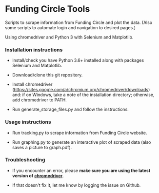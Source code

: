 # Funding Circle Tools

Scripts to scrape information from Funding Circle and plot the data. 
(Also some scripts to automate login and navigation to desired pages.)

Using chromedriver and Python 3 with Selenium and Matplotlib.

### Installation instructions ###

* Install/check you have Python 3.6+ installed along with packages Selenium and Matplotlib.

* Download/clone this git repository.

* Install chromedriver (https://sites.google.com/a/chromium.org/chromedriver/downloads) and: if on Windows, take a note of the installation directory; otherwise, add chromedriver to PATH.

* Run generate_storage_files.py and follow the instructions.

### Usage instructions ###

* Run tracking.py to scrape information from Funding Circle website.

* Run graphing.py to generate an interactive plot of scraped data (also saves a picture to graph.pdf).

### Troubleshooting ###

* If you encounter an error, please **make sure you are using the latest version of [chromedriver](https://sites.google.com/a/chromium.org/chromedriver/downloads)**.

* If that doesn't fix it, let me know by logging the issue on Github.
